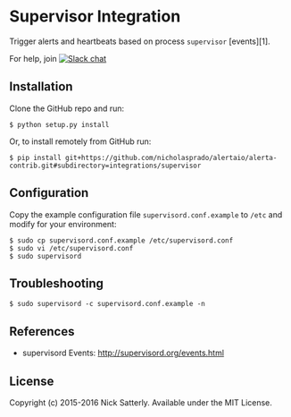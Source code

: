 Supervisor Integration
======================

Trigger alerts and heartbeats based on process `supervisor` [events][1].

For help, join [![Slack chat](https://img.shields.io/badge/chat-on%20slack-blue?logo=slack)](https://slack.alerta.dev)

Installation
------------

Clone the GitHub repo and run:

    $ python setup.py install

Or, to install remotely from GitHub run:

    $ pip install git+https://github.com/nicholasprado/alertaio/alerta-contrib.git#subdirectory=integrations/supervisor

Configuration
-------------

Copy the example configuration file `supervisord.conf.example` to `/etc`
and modify for your environment:

    $ sudo cp supervisord.conf.example /etc/supervisord.conf
    $ sudo vi /etc/supervisord.conf
    $ sudo supervisord


Troubleshooting
---------------

    $ sudo supervisord -c supervisord.conf.example -n

References
----------

  * supervisord Events: http://supervisord.org/events.html

License
-------

Copyright (c) 2015-2016 Nick Satterly. Available under the MIT License.
